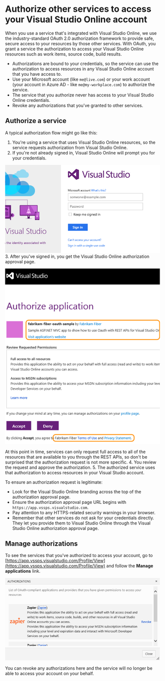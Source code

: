 
# Authorize other services to access your Visual Studio Online account


When you use a service that's integrated with Visual Studio Online,
we use the industry-standard OAuth 2.0 authorization framework to provide safe,
secure access to your resources by those other services.
With OAuth, you grant a service the authorization to access your Visual Studio Online
resources such as work items, source code, build results.


- Authorizations are bound to your credentials,
so the service can use the authorization to access resources
in any Visual Studio Online account that you have access to.
- Use your Microsoft account (like `me@live.com`) or your work account
(your account in Azure AD - like `me@my-workplace.com`) to authorize the service.
- The service that you authorize never has access to your Visual Studio Online credentials.
- Revoke any authorizations that you've granted to other services.

## Authorize a service


A typical authorization flow might go like this:


1. You're using a service that uses Visual Studio Online resources,
so the service requests authorization from Visual Studio Online.
2. If you're not already signed in, Visual Studio Online will prompt you for your credentials.



![Visual Studio Online sign in page](./media/authorize-other-services-vs/vso-sign-in.png)
3. After you've signed in, you get the Visual Studio Online authorization approval page.



![Visual Studio Online authorization page](./media/authorize-other-services-vs/vso-authorize.png)



At this point in time, services can only request full access to all of the resources that are available to you through the REST APIs, so don't be surprised that the authorization request is not more specific.
4. You review the request and approve the authorization.
5. The authorized service uses that authorization to access resources in your Visual Studio account.


To ensure an authorization request is legitimate:


- Look for the Visual Studio Online branding across the top of the authorization approval page.
- Ensure the authorization approval page URL begins with `https://app.vssps.visualstudio.com`.
- Pay attention to any HTTPS-related security warnings in your browser.
- Remember that other services do not ask for your credentials directly. They let you provide them to Visual Studio Online through the Visual Studio Online authorization approval page.

## Manage authorizations


To see the services that you've authorized to access your account,
go to [https://app.vssps.visualstudio.com/Profile/View](https://app.vssps.visualstudio.com/Profile/View)
and follow the **Manage applications** link.



![List of authorized services](./media/authorize-other-services-vs/authorizations.png)



You can revoke any authorizations here and the service will no longer be able to access your account on your behalf.

